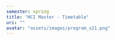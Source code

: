 ```yaml
---
semester: spring
title: "HCI Master - Timetable"
uri: ""
avatar: "assets/images/program_s21.png"
---
```

